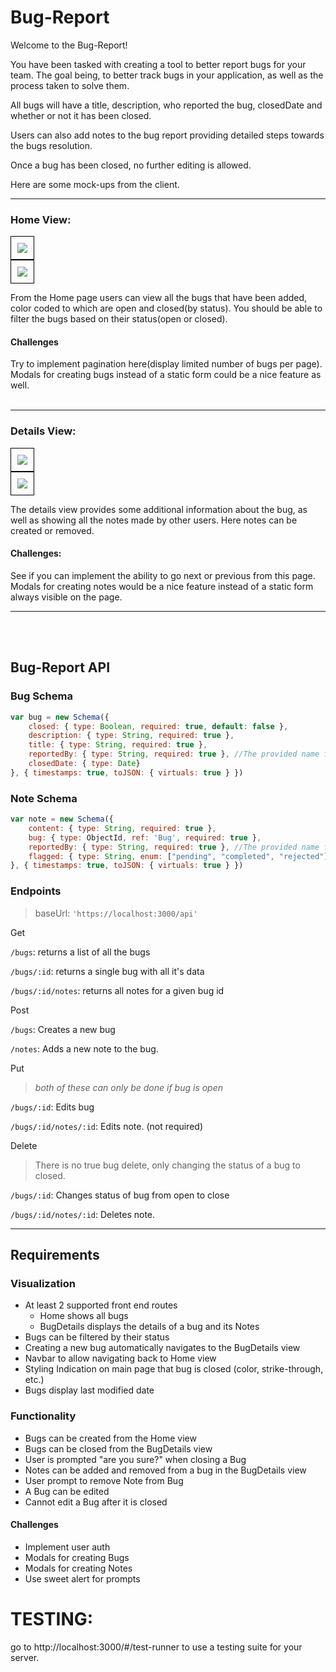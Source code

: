 # Bug-Report

Welcome to the Bug-Report!

You have been tasked with creating a tool to better report bugs for your team. The goal being, to better track bugs in your application, as well as the process taken to solve them.

All bugs will have a title, description, who reported the bug, closedDate and whether or not it has been closed. 

Users can also add notes to the bug report providing detailed steps towards the bugs resolution.

Once a bug has been closed, no further editing is allowed.

Here are some mock-ups from the client.
<hr>

### Home View:
<div>
  <img class="img-responsive" style="border: 1px solid black;padding: 10px" src="HomeView.jpg" />
</div>
<div>
  <img class="img-responsive" style="border: 1px solid black;padding: 10px" src="AddBug.jpg" />
</div>

From the Home page users can view all the bugs that have been added, color coded to which are open and closed(by status). You should be able to filter the bugs based on their status(open or closed).

#### Challenges 
Try to implement pagination here(display limited number of bugs per page). Modals for creating bugs instead of a static form could be a nice feature as well.
<br>
<br>
<hr>


### Details View:
<div>
  <img class="img-responsive"  style="border: 1px solid black;padding: 10px"  src="BugDetailsView.jpg" />
</div>
<div>
  <img class="img-responsive"  style="border: 1px solid black;padding: 10px"  src="AddComment.jpg" />
</div>

The details view provides some additional information about the bug, as well as showing all the notes made by other users. Here notes can be created or removed.

#### Challenges:
 See if you can implement the ability to go next or previous from this page. Modals for creating notes would be a nice feature instead of a static form always visible on the page.


<hr>
<br>
<br>

## Bug-Report API


### Bug Schema
```Javascript
var bug = new Schema({
    closed: { type: Boolean, required: true, default: false },
    description: { type: String, required: true },
    title: { type: String, required: true },
    reportedBy: { type: String, required: true }, //The provided name for who reported the bug
    closedDate: { type: Date}
}, { timestamps: true, toJSON: { virtuals: true } })
```

### Note Schema
```Javascript
var note = new Schema({
    content: { type: String, required: true },
    bug: { type: ObjectId, ref: 'Bug', required: true },
    reportedBy: { type: String, required: true }, //The provided name for who made the note
    flagged: { type: String, enum: ["pending", "completed", "rejected"] }
}, { timestamps: true, toJSON: { virtuals: true } })
```


### Endpoints
> baseUrl: `'https://localhost:3000/api'`

Get

`/bugs`: returns a list of all the bugs

`/bugs/:id`: returns a single bug with all it's data

`/bugs/:id/notes`: returns all notes for a given bug id

Post

`/bugs`: Creates a new bug

`/notes`: Adds a new note to the bug.

Put 

>*both of these can only be done if bug is open*

`/bugs/:id`: Edits bug

`/bugs/:id/notes/:id`: Edits note. (not required)

Delete

> There is no true bug delete, only changing the status of a bug to closed.

`/bugs/:id`: Changes status of bug from open to close

`/bugs/:id/notes/:id`: Deletes note.


<hr>


## Requirements

### Visualization
- At least 2 supported front end routes
    - Home shows all bugs
    - BugDetails displays the details of a bug and its Notes
- Bugs can be filtered by their status
- Creating a new bug automatically navigates to the BugDetails view
- Navbar to allow navigating back to Home view
- Styling Indication on main page that bug is closed (color, strike-through, etc.)
- Bugs display last modified date

### Functionality
- Bugs can be created from the Home view
- Bugs can be closed from the BugDetails view
- User is prompted "are you sure?" when closing a Bug
- Notes can be added and removed from a bug in the BugDetails view
- User prompt to remove Note from Bug
- A Bug can be edited
- Cannot edit a Bug after it is closed

#### Challenges
- Implement user auth
- Modals for creating Bugs
- Modals for creating Notes
- Use sweet alert for prompts

# TESTING:
 go to http://localhost:3000/#/test-runner to use a testing suite for your server.
